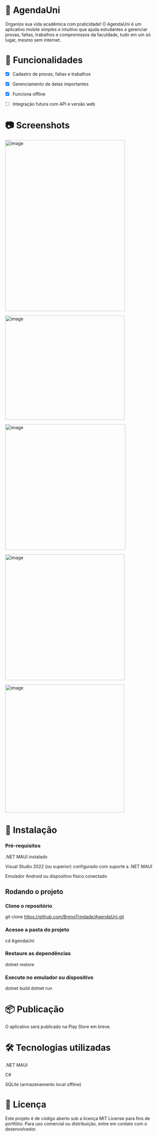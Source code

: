 # 📅 AgendaUni

Organize sua vida acadêmica com praticidade! O AgendaUni é um aplicativo mobile simples e intuitivo que ajuda estudantes a gerenciar provas, faltas, trabalhos e compromissos da faculdade, tudo em um só lugar, mesmo sem internet.

# 🚀 Funcionalidades

- [x] Cadastro de provas, faltas e trabalhos

- [x] Gerenciamento de datas importantes

- [x] Funciona offline

- [ ]  Integração futura com API e versão web

# 📷 Screenshots
<img width="385" height="548" alt="image" src="https://github.com/user-attachments/assets/ea9a9bb9-1a87-48c6-9958-841429370ed6" /> <br>

<img width="384" height="334" alt="image" src="https://github.com/user-attachments/assets/3feffc9f-4e0c-4dde-b4ee-38b943e34661" /> <br>

<img width="387" height="403" alt="image" src="https://github.com/user-attachments/assets/8c77de10-992e-4227-8398-0add91ac11d2" /> <br>

<img width="384" height="403" alt="image" src="https://github.com/user-attachments/assets/17427d16-6875-4ace-8531-45c888231e6c" /> <br>

<img width="383" height="410" alt="image" src="https://github.com/user-attachments/assets/9ef27ced-9921-47ad-9749-2ead516cb32c" />


# 🔧 Instalação
### Pré-requisitos

.NET MAUI instalado

Visual Studio 2022 (ou superior) configurado com suporte a .NET MAUI

Emulador Android ou dispositivo físico conectado

## Rodando o projeto

### Clone o repositório
git clone https://github.com/BrenoTrindade/AgendaUni.git

### Acesse a pasta do projeto
cd AgendaUni

### Restaure as dependências
dotnet restore

### Execute no emulador ou dispositivo
dotnet build
dotnet run

# 📦 Publicação

O aplicativo será publicado na Play Store em breve.

# 🛠️ Tecnologias utilizadas

.NET MAUI

C#

SQLite (armazenamento local offline)

# 📜 Licença
Este projeto é de código aberto sob a licença MIT License para fins de portfólio. Para uso comercial ou distribuição, entre em contato com o desenvolvedor.
